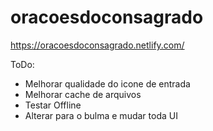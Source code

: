 # oracoesdoconsagrado

https://oracoesdoconsagrado.netlify.com/

ToDo:
- Melhorar qualidade do icone de entrada
- Melhorar cache de arquivos
- Testar Offline
- Alterar para o bulma e mudar toda UI
